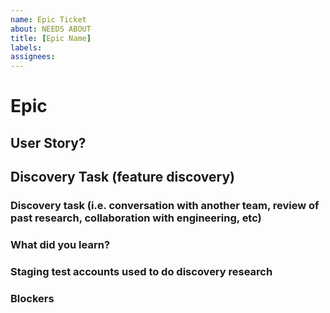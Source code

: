 ```yaml
---
name: Epic Ticket
about: NEEDS ABOUT
title: [Epic Name]
labels: 
assignees: 
---
```

# Epic
<!-- Goal of these tickets: WHAT IS THE GOAL? -->  

## User Story?

## Discovery Task (feature discovery)
### Discovery task (i.e. conversation with another team, review of past research, collaboration with engineering, etc)

### What did you learn?

### Staging test accounts used to do discovery research

### Blockers 
